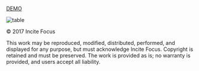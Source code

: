 [DEMO](http://jw4rd.github.io/table)   

![table](https://jw4rd.github.com/table/img/table01.jpg)  

&copy; 2017 Incite Focus  

This work may be reproduced, modified, distributed, performed, and displayed for any purpose, but must acknowledge Incite Focus. Copyright is retained and must be preserved. The work is provided as is; no warranty is provided, and users accept all liability.
